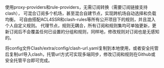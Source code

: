 使用proxy-providers和rule-providers，无需订阅转换（需要订阅链接支持clash），
可混合订阅多个机场，甚至混合自建节点，实现跨机场自动选择和负载均衡。
可自由搭配ACL4SSR和clash-rules等所有公开项目下的规则，并且混入个人自定义规则。
代理节点，规则无耦合，所有订阅和规则集均可单独更新，更新订阅后不会覆盖任何已设置的分组和规则，同样地，修改规则对订阅也是无感知的。

将config文件Clash/extra/config/clash-url.yaml复制到本地使用，或者安全托管后复制url导入clash，托管url方式可实现多端同步，修改订阅和规则在Github或安全托管平台即可完成。
